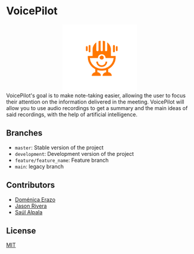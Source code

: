 # VoicePilot


<div align="center">
    <img alt="Voicito" src="./assets/voicito.png" height="180" width="200" />
</div>
VoicePilot's goal is to make note-taking easier, allowing the user to focus their attention on the information delivered in the meeting. VoicePilot will allow you to use audio recordings to get a summary and the main ideas of said recordings, with the help of artificial intelligence.

## Branches
- `master`: Stable version of the project
- `development`: Development version of the project
- `feature/feature_name`: Feature branch
- `main`: legacy branch

## Contributors
- [Doménica Erazo]()
- [Jason Rivera]()
- [Saúl Alpala](https://github.com/alpalasaul)

## License
[MIT](https://choosealicense.com/licenses/mit/)
